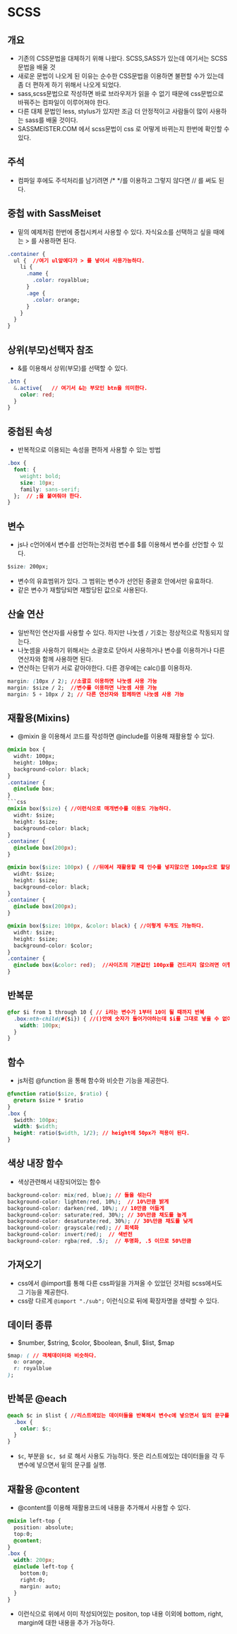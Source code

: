 # SCSS

## 개요
- 기존의 CSS문법을 대체하기 위해 나왔다. SCSS,SASS가 있는데 여기서는 SCSS문법을 배울 것
- 새로운 문법이 나오게 된 이유는 순수한 CSS문법을 이용하면 불편할 수가 있는데 좀 더 편하게 하기 위해서 나오게 되었다.
- sass,scss문법으로 작성하면 바로 브라우저가 읽을 수 없기 때문에 css문법으로 바꿔주는 컴파일이 이루어져야 한다.
- 다른 대체 문법인 less, stylus가 있지만 조금 더 안정적이고 사람들이 많이 사용하는 sass를 배울 것이다.
- SASSMEISTER.COM 에서 scss문법이 css 로 어떻게 바뀌는지 한번에 확인할 수 있다.

## 주석
- 컴파일 후에도 주석처리를 남기려면 /* */를 이용하고 그렇지 않다면 // 를 써도 된다.

## 중첩 with SassMeiset
- 밑의 예제처럼 한번에 중첩시켜서 사용할 수 있다. 자식요소를 선택하고 싶을 때에는 > 를 사용하면 된다.
```css
.container {
  ul {  //여기 ul앞에다가 > 를 넣어서 사용가능하다.
    li {
      .name {
        .color: royalblue;
      }
      .age {
        .color: orange;
      }
    }
  }
}
```

## 상위(부모)선택자 참조
- &를 이용해서 상위(부모)를 선택할 수 있다.
```css
.btn {
  &.active{   // 여기서 &는 부모인 btn을 의미한다.
    color: red;
  }
}
```
## 중첩된 속성
- 반복적으로 이용되는 속성을 편하게 사용할 수 있는 방법
```css
.box {
  font: {
    weight: bold;
    size: 10px;
    family: sans-serif;
  };  // ;을 붙여줘야 한다.
}
```

## 변수
- js나 c언어에서 변수를 선언하는것처럼 변수를 $를 이용해서 변수를 선언할 수 있다.
```css
$size: 200px;
```
- 변수의 유효범위가 있다. 그 범위는 변수가 선언된 중괄호 안에서만 유효하다.
- 같은 변수가 재할당되면 재할당된 값으로 사용된다.

## 산술 연산
- 일반적인 연산자를 사용할 수 있다. 하지만 나눗셈 `/` 기호는 정상적으로 작동되지 않는다.
- 나눗셈을 사용하기 위해서는 소괄호로 닫아서 사용하거나 변수를 이용하거나 다른 연산자와 함께 사용하면 된다.
- 연산하는 단위가 서로 같아야한다. 다른 경우에는 calc()를 이용하자.
```css
margin: (10px / 2); //소괄호 이용하면 나눗셈 사용 가능
margin: $size / 2;  //변수를 이용하면 나눗셈 사용 가능
margin: 5 + 10px / 2; // 다른 연산자와 함께하면 나눗셈 사용 가능
```
## 재활용(Mixins)
- @mixin 을 이용해서 코드를 작성하면 @include를 이용해 재활용할 수 있다.
```css
@mixin box {
  widht: 100px;
  height: 100px;
  background-color: black;
}
.container {
  @include box;
}
```css
@mixin box($size) { //이런식으로 매개변수를 이용도 가능하다.
  widht: $size;
  height: $size;
  background-color: black;
}
.container {
  @include box(200px);
}
```
```css
@mixin box($size: 100px) { //뒤에서 재활용할 때 인수를 넣지않으면 100px으로 할당된다.
  widht: $size;
  height: $size;
  background-color: black;
}
.container {
  @include box(200px);
}
```
```css
@mixin box($size: 100px, &color: black) { //이렇게 두개도 가능하다.
  widht: $size;
  height: $size;
  background-color: $color;
}
.container {
  @include box(&color: red);  //사이즈의 기본값인 100px를 건드리지 않으려면 이렇게 아니면 (50px, red) 이런식으로 넣으면 된다.
}
```

## 반복문
```css
@for $i from 1 through 10 { // i라는 변수가 1부터 10이 될 때까지 반복
  .box:nth-child(#{$i}) { //()안에 숫자가 들어가야하는데 $i를 그대로 넣을 수 없어서 보간을 이용하여 넣는다.
    width: 100px;
  }
}
```

## 함수
- js처럼 @function 을 통해 함수와 비슷한 기능을 제공한다.
```css
@function ratio($size, $ratio) {
  @return $size * $ratio
}
.box {
  $width: 100px;
  width: $width;
  height: ratio($width, 1/2); // height에 50px가 적용이 된다.
}
```

## 색상 내장 함수
- 색상관련해서 내장되어있는 함수
```css
background-color: mix(red, blue); // 둘을 섞는다
background-color: lighten(red, 10%);  // 10%만큼 밝게
background-color: darken(red, 10%); // 10만큼 어둡게
background-color: saturate(red, 30%); // 30%만큼 채도를 높게
background-color: desaturate(red, 30%); // 30%만큼 채도를 낮게
background-color: grayscale(red); // 회색화
background-color: invert(red);  // 색반전
background-color: rgba(red, .5);  // 투명화, .5 이므로 50%만큼
```

## 가져오기
- css에서 @import를 통해 다른 css파일을 가져올 수 있었던 것처럼 scss에서도 그 기능을 제공한다.
- css랑 다르게 `@import "./sub";` 이런식으로 뒤에 확장자명을 생략할 수 있다.

## 데이터 종류
- $number, $string, $color, $boolean, $null, $list, $map
```css
$map: ( // 객체데이터와 비슷하다.
  o: orange,
  r: royalblue
);
```
## 반복문 @each
```css
@each $c in $list { //리스트에있는 데이터들을 반복해서 변수c에 넣으면서 밑의 문구를 실행한다는 뜻.
  .box {
    color: $c;
  }
}
```
- `$c`, 부분을 `$c, $d` 로 해서 사용도 가능하다. 뜻은 리스트에있는 데이터들을 각 두 변수에 넣으면서 밑의 문구를 실행. 

## 재활용 @content
- @content를 이용해 재활용코드에 내용을 추가해서 사용할 수 있다.
```css
@mixin left-top {
  position: absolute;
  top:0;
  @content;
}
.box {
  width: 200px;
  @include left-top {
    bottom:0;
    right:0;
    margin: auto;
  }
}
```
- 이런식으로 위에서 이미 작성되어있는 positon, top 내용 이외에 bottom, right, margin에 대한 내용을 추가 가능하다.